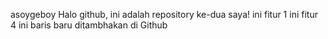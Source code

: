asoygeboy
Halo github, ini adalah repository ke-dua saya!
ini fitur 1
ini fitur 4
ini baris baru ditambhakan di Github
